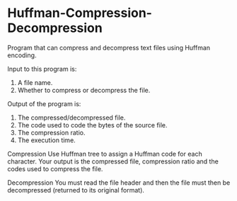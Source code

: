 # Huffman-Compression-Decompression
Program that can compress and decompress text files using Huffman encoding.

Input to this program is:
1. A file name.
2. Whether to compress or decompress the file.

Output of the program is:
1. The compressed/decompressed file.
2. The code used to code the bytes of the source file.
3. The compression ratio.
4. The execution time.

Compression
Use Huffman tree to assign a Huffman code for each character. 
Your output is the compressed file, compression ratio and the codes used to compress the file.

Decompression
You must read the file header and then the file must then be decompressed (returned to its original format).
